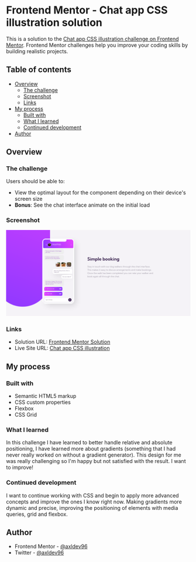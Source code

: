 # Frontend Mentor - Chat app CSS illustration solution

This is a solution to the [Chat app CSS illustration challenge on Frontend Mentor](https://www.frontendmentor.io/challenges/chat-app-css-illustration-O5auMkFqY). Frontend Mentor challenges help you improve your coding skills by building realistic projects.

## Table of contents

- [Overview](#overview)
  - [The challenge](#the-challenge)
  - [Screenshot](#screenshot)
  - [Links](#links)
- [My process](#my-process)
  - [Built with](#built-with)
  - [What I learned](#what-i-learned)
  - [Continued development](#continued-development)
- [Author](#author)

## Overview

### The challenge

Users should be able to:

- View the optimal layout for the component depending on their device's screen size
- **Bonus**: See the chat interface animate on the initial load

### Screenshot

!['Screenshot'](./src/images/screenshot.png)

### Links

- Solution URL: [Frontend Mentor Solution](https://www.frontendmentor.io/solutions/chat-app-css-illustration-DpLIUqltKX)
- Live Site URL: [Chat app CSS illustration](https://axldev96.github.io/chat-app-css-illustration/)

## My process

### Built with

- Semantic HTML5 markup
- CSS custom properties
- Flexbox
- CSS Grid

### What I learned

In this challenge I have learned to better handle relative and absolute positioning, I have learned more about gradients (something that I had never really worked on without a gradient generator). This design for me was really challenging so I'm happy but not satisfied with the result. I want to improve!

### Continued development

I want to continue working with CSS and begin to apply more advanced concepts and improve the ones I know right now. Making gradients more dynamic and precise, improving the positioning of elements with media queries, grid and flexbox.

## Author

- Frontend Mentor - [@axldev96](https://www.frontendmentor.io/profile/axldev96)
- Twitter - [@axldev96](https://twitter.com/axldev96)
